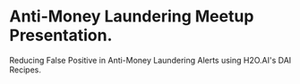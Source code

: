 # Anti-Money Laundering Meetup Presentation.

Reducing False Positive in Anti-Money Laundering Alerts using H2O.AI's DAI Recipes. 

